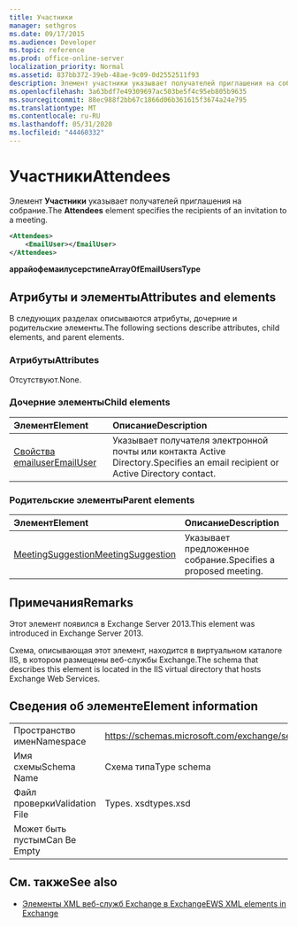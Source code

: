 ```yaml
---
title: Участники
manager: sethgros
ms.date: 09/17/2015
ms.audience: Developer
ms.topic: reference
ms.prod: office-online-server
localization_priority: Normal
ms.assetid: 837bb372-39eb-48ae-9c09-0d2552511f93
description: Элемент участники указывает получателей приглашения на собрание.
ms.openlocfilehash: 3a63bdf7e49309697ac503be5f4c95eb805b9635
ms.sourcegitcommit: 88ec988f2bb67c1866d06b361615f3674a24e795
ms.translationtype: MT
ms.contentlocale: ru-RU
ms.lasthandoff: 05/31/2020
ms.locfileid: "44460332"
---
```

# <a name="attendees"></a><span data-ttu-id="0496d-103">Участники</span><span class="sxs-lookup"><span data-stu-id="0496d-103">Attendees</span></span>

<span data-ttu-id="0496d-104">Элемент **Участники** указывает получателей приглашения на собрание.</span><span class="sxs-lookup"><span data-stu-id="0496d-104">The **Attendees** element specifies the recipients of an invitation to a meeting.</span></span> 
  
```XML
<Attendees>
    <EmailUser></EmailUser>
</Attendees>
```

 <span data-ttu-id="0496d-105">**аррайофемаилусерстипе**</span><span class="sxs-lookup"><span data-stu-id="0496d-105">**ArrayOfEmailUsersType**</span></span>
## <a name="attributes-and-elements"></a><span data-ttu-id="0496d-106">Атрибуты и элементы</span><span class="sxs-lookup"><span data-stu-id="0496d-106">Attributes and elements</span></span>

<span data-ttu-id="0496d-107">В следующих разделах описываются атрибуты, дочерние и родительские элементы.</span><span class="sxs-lookup"><span data-stu-id="0496d-107">The following sections describe attributes, child elements, and parent elements.</span></span>
  
### <a name="attributes"></a><span data-ttu-id="0496d-108">Атрибуты</span><span class="sxs-lookup"><span data-stu-id="0496d-108">Attributes</span></span>

<span data-ttu-id="0496d-109">Отсутствуют.</span><span class="sxs-lookup"><span data-stu-id="0496d-109">None.</span></span>
  
### <a name="child-elements"></a><span data-ttu-id="0496d-110">Дочерние элементы</span><span class="sxs-lookup"><span data-stu-id="0496d-110">Child elements</span></span>

|<span data-ttu-id="0496d-111">**Элемент**</span><span class="sxs-lookup"><span data-stu-id="0496d-111">**Element**</span></span>|<span data-ttu-id="0496d-112">**Описание**</span><span class="sxs-lookup"><span data-stu-id="0496d-112">**Description**</span></span>|
|:-----|:-----|
|[<span data-ttu-id="0496d-113">Свойства emailuser</span><span class="sxs-lookup"><span data-stu-id="0496d-113">EmailUser</span></span>](emailuser.md) <br/> |<span data-ttu-id="0496d-114">Указывает получателя электронной почты или контакта Active Directory.</span><span class="sxs-lookup"><span data-stu-id="0496d-114">Specifies an email recipient or Active Directory contact.</span></span>  <br/> |
   
### <a name="parent-elements"></a><span data-ttu-id="0496d-115">Родительские элементы</span><span class="sxs-lookup"><span data-stu-id="0496d-115">Parent elements</span></span>

|<span data-ttu-id="0496d-116">**Элемент**</span><span class="sxs-lookup"><span data-stu-id="0496d-116">**Element**</span></span>|<span data-ttu-id="0496d-117">**Описание**</span><span class="sxs-lookup"><span data-stu-id="0496d-117">**Description**</span></span>|
|:-----|:-----|
|[<span data-ttu-id="0496d-118">MeetingSuggestion</span><span class="sxs-lookup"><span data-stu-id="0496d-118">MeetingSuggestion</span></span>](meetingsuggestion.md) <br/> |<span data-ttu-id="0496d-119">Указывает предложенное собрание.</span><span class="sxs-lookup"><span data-stu-id="0496d-119">Specifies a proposed meeting.</span></span>  <br/> |
   
## <a name="remarks"></a><span data-ttu-id="0496d-120">Примечания</span><span class="sxs-lookup"><span data-stu-id="0496d-120">Remarks</span></span>

<span data-ttu-id="0496d-121">Этот элемент появился в Exchange Server 2013.</span><span class="sxs-lookup"><span data-stu-id="0496d-121">This element was introduced in Exchange Server 2013.</span></span>
  
<span data-ttu-id="0496d-122">Схема, описывающая этот элемент, находится в виртуальном каталоге IIS, в котором размещены веб-службы Exchange.</span><span class="sxs-lookup"><span data-stu-id="0496d-122">The schema that describes this element is located in the IIS virtual directory that hosts Exchange Web Services.</span></span>
  
## <a name="element-information"></a><span data-ttu-id="0496d-123">Сведения об элементе</span><span class="sxs-lookup"><span data-stu-id="0496d-123">Element information</span></span>

|||
|:-----|:-----|
|<span data-ttu-id="0496d-124">Пространство имен</span><span class="sxs-lookup"><span data-stu-id="0496d-124">Namespace</span></span>  <br/> |https://schemas.microsoft.com/exchange/services/2006/types  <br/> |
|<span data-ttu-id="0496d-125">Имя схемы</span><span class="sxs-lookup"><span data-stu-id="0496d-125">Schema Name</span></span>  <br/> |<span data-ttu-id="0496d-126">Схема типа</span><span class="sxs-lookup"><span data-stu-id="0496d-126">Type schema</span></span>  <br/> |
|<span data-ttu-id="0496d-127">Файл проверки</span><span class="sxs-lookup"><span data-stu-id="0496d-127">Validation File</span></span>  <br/> |<span data-ttu-id="0496d-128">Types. xsd</span><span class="sxs-lookup"><span data-stu-id="0496d-128">types.xsd</span></span>  <br/> |
|<span data-ttu-id="0496d-129">Может быть пустым</span><span class="sxs-lookup"><span data-stu-id="0496d-129">Can Be Empty</span></span>  <br/> ||
   
## <a name="see-also"></a><span data-ttu-id="0496d-130">См. также</span><span class="sxs-lookup"><span data-stu-id="0496d-130">See also</span></span>

- [<span data-ttu-id="0496d-131">Элементы XML веб-служб Exchange в Exchange</span><span class="sxs-lookup"><span data-stu-id="0496d-131">EWS XML elements in Exchange</span></span>](ews-xml-elements-in-exchange.md)

